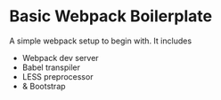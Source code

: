 # Basic Webpack Boilerplate
A simple webpack setup to begin with. It includes
- Webpack dev server
- Babel transpiler
- LESS preprocessor
- & Bootstrap
